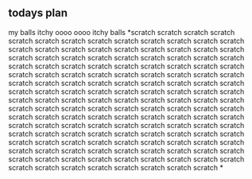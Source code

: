 ## todays plan

my balls itchy
oooo oooo itchy balls
*scratch scratch scratch scratch scratch scratch scratch scratch scratch scratch scratch scratch scratch scratch scratch scratch scratch scratch scratch scratch scratch scratch scratch scratch scratch scratch scratch scratch scratch scratch scratch scratch scratch scratch scratch scratch scratch scratch scratch scratch scratch scratch scratch scratch scratch scratch scratch scratch scratch scratch scratch scratch scratch scratch scratch scratch scratch scratch scratch scratch scratch scratch scratch scratch scratch scratch scratch scratch scratch scratch scratch scratch scratch scratch scratch scratch scratch scratch scratch scratch scratch scratch scratch scratch scratch scratch scratch scratch scratch scratch scratch scratch scratch scratch scratch scratch scratch scratch scratch scratch scratch scratch scratch scratch scratch scratch scratch scratch scratch scratch scratch scratch scratch scratch scratch scratch scratch scratch scratch scratch scratch scratch scratch scratch scratch scratch scratch scratch scratch scratch scratch scratch scratch scratch scratch scratch scratch scratch scratch scratch scratch scratch scratch scratch scratch scratch scratch *
